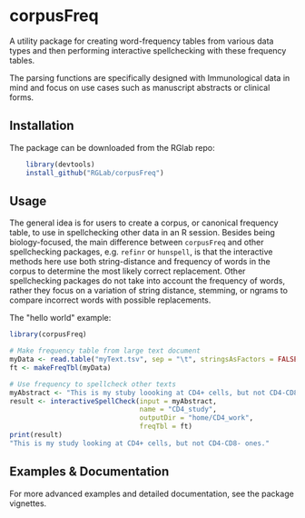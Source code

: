 corpusFreq
============

A utility package for creating word-frequency tables from various data types and then performing interactive spellchecking with these frequency tables.

The parsing functions are specifically designed with Immunological data in mind and focus on use cases such as manuscript abstracts or clinical forms.

## Installation
The package can be downloaded from the RGlab repo:

```R
    library(devtools)
    install_github("RGLab/corpusFreq")
```

## Usage
The general idea is for users to create a corpus, or canonical frequency table, to use in spellchecking other data in an R session.  Besides being biology-focused, the main difference between `corpusFreq` and other spellchecking packages, e.g. `refinr` or `hunspell`, is that the interactive methods here use both string-distance and frequency of words in the corpus to determine the most likely correct replacement.  Other spellchecking packages do not take into account the frequency of words, rather they focus on a variation of string distance, stemming, or ngrams to compare incorrect words with possible replacements.

The "hello world" example:

```R
library(corpusFreq)

# Make frequency table from large text document
myData <- read.table("myText.tsv", sep = "\t", stringsAsFactors = FALSE)
ft <- makeFreqTbl(myData)

# Use frequency to spellcheck other texts
myAbstract <- "This is my stuby loooking at CD4+ cells, but not CD4-CD8- ones."
result <- interactiveSpellCheck(input = myAbstract,
                                name = "CD4_study",
                                outputDir = "home/CD4_work",
                                freqTbl = ft)
print(result)
"This is my study looking at CD4+ cells, but not CD4-CD8- ones."
```

## Examples & Documentation
For more advanced examples and detailed documentation, see the package vignettes.